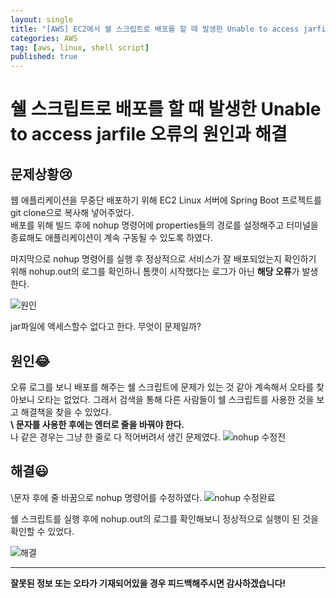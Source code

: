 ```yaml
---
layout: single
title: "[AWS] EC2에서 쉘 스크립트로 배포를 할 때 발생한 Unable to access jarfile 오류 "
categories: AWS
tag: [aws, linux, shell script]
published: true
---
```


# 쉘 스크립트로 배포를 할 때 발생한 Unable to access jarfile 오류의 원인과 해결

## 문제상황:cry:

웹 애플리케이션을 무중단 배포하기 위해 EC2 Linux 서버에 Spring Boot 프로젝트를 git clone으로 복사해 넣어주었다.  
배포를 위해 빌드 후에 nohup 명령어에 properties들의 경로를 설정해주고 터미널을 종료해도 애플리케이션이 계속 구동될 수 있도록 하였다.

마지막으로 nohup 명령어를 실행 후 정상적으로 서비스가 잘 배포되었는지 확인하기 위해 nohup.out의 로그를 확인하니 톰캣이 시작했다는 로그가 아닌 **해당 오류**가 발생한다.

![원인](https://user-images.githubusercontent.com/77107216/194506758-0298171f-fb1b-4f13-9369-89e6655dfce4.png)

jar파일에 액세스할수 없다고 한다. 무엇이 문제일까?

## 원인:joy:

오류 로그를 보니 배포를 해주는 쉘 스크립트에 문제가 있는 것 같아 계속해서 오타를 찾아보니 오타는 없었다. 그래서 검색을 통해 다른 사람들이 쉘 스크립트를 사용한 것을 보고 해결책을 찾을 수 있었다.  
**\ 문자를 사용한 후에는 엔터로 줄을 바꿔야 한다.**  
나 같은 경우는 그냥 한 줄로 다 적어버려서 생긴 문제였다.
![nohup 수정전](https://user-images.githubusercontent.com/77107216/194505100-878c1d26-e192-48a6-9fee-4d39e93f64ba.png)

## 해결:smiley:

\문자 후에 줄 바꿈으로 nohup 명령어를 수정하였다.
![nohup 수정완료](https://user-images.githubusercontent.com/77107216/194505120-7bc7e1be-1204-4cc6-8ef7-76fe169a1288.png)

쉘 스크립트를 실행 후에 nohup.out의 로그를 확인해보니 정상적으로 실행이 된 것을 확인할 수 있었다.

![해결](https://user-images.githubusercontent.com/77107216/194505125-e7747b01-d8c8-4c77-98f5-da08cfd2ef63.png)

---

**잘못된 정보 또는 오타가 기재되어있을 경우 피드백해주시면 감사하겠습니다!**

